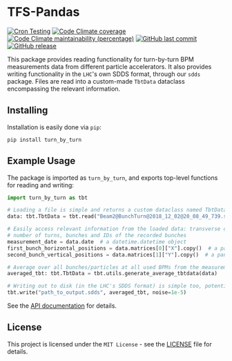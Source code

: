 # TFS-Pandas

[![Cron Testing](https://github.com/pylhc/turn_by_turn/workflows/Cron%20Testing/badge.svg)](https://github.com/pylhc/turn_by_turn/actions?query=workflow%3A%22Cron+Testing%22)
[![Code Climate coverage](https://img.shields.io/codeclimate/coverage/pylhc/turn_by_turn.svg?style=popout)](https://codeclimate.com/github/pylhc/turn_by_turn)
[![Code Climate maintainability (percentage)](https://img.shields.io/codeclimate/maintainability-percentage/pylhc/turn_by_turn.svg?style=popout)](https://codeclimate.com/github/pylhc/turn_by_turn)
[![GitHub last commit](https://img.shields.io/github/last-commit/pylhc/turn_by_turn.svg?style=popout)](https://github.com/pylhc/turn_by_turn/)
[![GitHub release](https://img.shields.io/github/release/pylhc/turn_by_turn.svg?style=popout)](https://github.com/pylhc/turn_by_turn/)

[comment]: <> (TODO: uncomment below once we give turn_by_turn its zenodo releases)
[comment]: <> ([![DOI]&#40;https://zenodo.org/badge/DOI/10.5281/zenodo.5070986.svg&#41;]&#40;https://doi.org/10.5281/zenodo.5070986&#41;)

This package provides reading functionality for turn-by-turn BPM measurements data from different particle accelerators.
It also provides writing functionality in the `LHC`'s own SDDS format, through our `sdds` package.
Files are read into a custom-made `TbtData` dataclass encompassing the relevant information.

## Installing

Installation is easily done via `pip`:
```
pip install turn_by_turn
```

## Example Usage

 The package is imported as `turn_by_turn`, and exports top-level functions for reading and writing:
```python
import turn_by_turn as tbt

# Loading a file is simple and returns a custom dataclass named TbtData
data: tbt.TbtData = tbt.read("Beam2@BunchTurn@2018_12_02@20_08_49_739.sdds", datatype="lhc")

# Easily access relevant information from the loaded data: transverse data, measurement date, 
# number of turns, bunches and IDs of the recorded bunches
measurement_date = data.date  # a datetime.datetime object
first_bunch_horizontal_positions = data.matrices[0]["X"].copy()  # a pandas.DataFrame
second_bunch_vertical_positions = data.matrices[1]["Y"].copy()  # a pandas DataFrame

# Average over all bunches/particles at all used BPMs from the measurement
averaged_tbt: tbt.TbtData = tbt.utils.generate_average_tbtdata(data)

# Writing out to disk (in the LHC's SDDS format) is simple too, potentially with added noise
tbt.write("path_to_output.sdds", averaged_tbt, noise=1e-5)
```

See the [API documentation](https://pylhc.github.io/turn_by_turn/) for details.

## License

This project is licensed under the `MIT License` - see the [LICENSE](LICENSE) file for details.